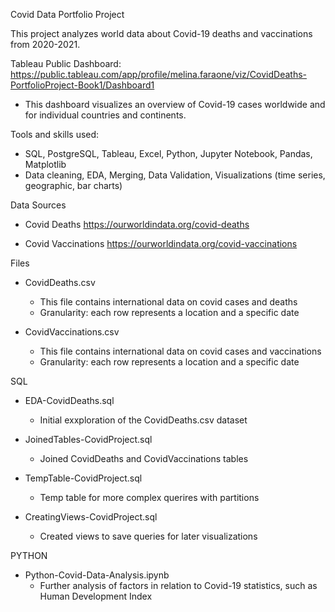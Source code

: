 Covid Data Portfolio Project

This project analyzes world data about Covid-19 deaths and vaccinations from 2020-2021. 

Tableau Public Dashboard: https://public.tableau.com/app/profile/melina.faraone/viz/CovidDeaths-PortfolioProject-Book1/Dashboard1 
  - This dashboard visualizes an overview of Covid-19 cases worldwide and for individual countries and continents.


Tools and skills used:
  - SQL, PostgreSQL, Tableau, Excel, Python, Jupyter Notebook, Pandas, Matplotlib
  - Data cleaning, EDA, Merging, Data Validation, Visualizations (time series, geographic, bar charts)



Data Sources
* Covid Deaths 
  https://ourworldindata.org/covid-deaths

* Covid Vaccinations
  https://ourworldindata.org/covid-vaccinations



Files
* CovidDeaths.csv
    - This file contains international data on covid cases and deaths
    - Granularity: each row represents a location and a specific date
      
* CovidVaccinations.csv
  - This file contains international data on covid cases and vaccinations
  - Granularity: each row represents a location and a specific date

SQL 

* EDA-CovidDeaths.sql
  - Initial exxploration of the CovidDeaths.csv dataset
    
* JoinedTables-CovidProject.sql
  - Joined CovidDeaths and CovidVaccinations tables
    
* TempTable-CovidProject.sql
  - Temp table for more complex querires with partitions
    
* CreatingViews-CovidProject.sql
  - Created views to save queries for later visualizations

PYTHON 

* Python-Covid-Data-Analysis.ipynb
  - Further analysis of factors in relation to Covid-19 statistics, such as Human Development Index 
    
